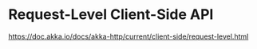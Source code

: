 # Request-Level Client-Side API

https://doc.akka.io/docs/akka-http/current/client-side/request-level.html
